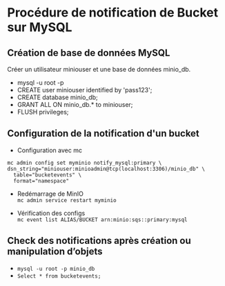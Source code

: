 # Procédure de notification de Bucket sur MySQL

## Création de base de données  MySQL

Créer un utilisateur miniouser et une base de données minio_db.

- mysql -u root -p
- CREATE user miniouser identified by 'pass123';
- CREATE database minio_db;
- GRANT ALL ON minio_db.* to miniouser;
- FLUSH privileges;

## Configuration de la notification d'un bucket

- Configuration avec mc

```
mc admin config set myminio notify_mysql:primary \   dsn_string="miniouser:minioadmin@tcp(localhost:3306)/minio_db" \
  table="bucketevents" \
  format="namespace" 
```

- Redémarrage de MinIO  
`mc admin service restart myminio`

- Vérification des configs  
 `mc event list ALIAS/BUCKET arn:minio:sqs::primary:mysql`

## Check des notifications après création ou manipulation d’objets

- `mysql -u root -p minio_db`
- `Select * from bucketevents;`